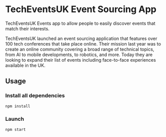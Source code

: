 # TechEventsUK Event Sourcing App

TechEventsUK Events app to allow people to easily discover events that match their interests.

TechEventsUK launched an event sourcing application that features over 100 tech conferences that take place online. Their mission last year was to create an online community covering a broad range of technical topics, from AI to mobile developments, to robotics, and more. Today they are looking to expand their list of events including face-to-face experiences available in the UK.

## Usage

### Install all dependencies

```bash
npm install
```

### Launch

```bash
npm start
```
